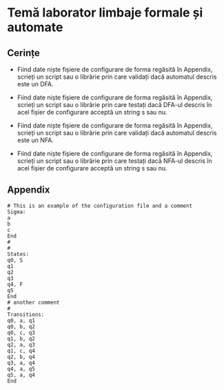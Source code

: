 # Temă laborator limbaje formale și automate

## Cerințe

- Fiind date niște fișiere de configurare de forma regăsită în Appendix, scrieți un script sau o librărie prin care validați dacă automatul descris este un DFA.
- Fiind date niște fișiere de configurare de forma regăsită în Appendix, scrieți un script sau o librărie prin care testați dacă DFA-ul descris în acel fișier de configurare acceptă un string s sau nu.

- Fiind date niște fișiere de configurare de forma regăsită în Appendix, scrieți un script sau o librărie prin care validați dacă automatul descris este un NFA.
- Fiind date niște fișiere de configurare de forma regăsită în Appendix, scrieți un script sau o librărie prin care testați dacă NFA-ul descris în acel fișier de configurare acceptă un string s sau nu.

## Appendix
```
# This is an example of the configuration file and a comment
Sigma:
a
b
c
End
#
#
States:
q0, S
q1
q2
q3
q4, F
q5
End
# another comment
#
Transitions:
q0, a, q1
q0, b, q2
q0, c, q3
q1, b, q2
q2, a, q3
q1, c, q4
q2, b, q4
q3, a, q4
q4, a, q5
q5, a, q4
End
```
